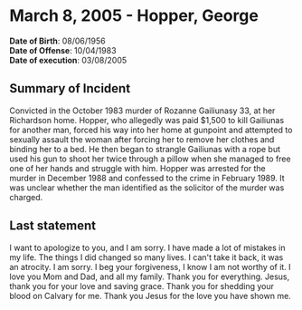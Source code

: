# March 8, 2005 - Hopper, George

**Date of Birth**: 08/06/1956<br/>
**Date of Offense**: 10/04/1983<br/>
**Date of execution**: 03/08/2005<br/>

## Summary of Incident
Convicted in the October 1983 murder of Rozanne Gailiunasy 33, at her Richardson home. Hopper, who allegedly was paid $1,500 to kill Gailiunas for another man, forced his way into her home at gunpoint and attempted to sexually assault the woman after forcing her to remove her clothes and binding her to a bed. He then began to strangle Gailiunas with a rope but used his gun to shoot her twice through a pillow when she managed to free one of her hands and struggle with him. Hopper was arrested for the murder in December 1988 and confessed to the crime in February 1989. It was unclear whether the man identified as the solicitor of the murder was charged.

## Last statement
I want to apologize to you, and I am sorry. I have made a lot of mistakes in my life. The things I did changed so many lives. I can't take it back, it was an atrocity. I am sorry. I beg your forgiveness, I know I am not worthy of it. I love you Mom and Dad, and all my family. Thank you for everything. Jesus, thank you for your love and saving grace. Thank you for shedding your blood on Calvary for me. Thank you Jesus for the love you have shown me.